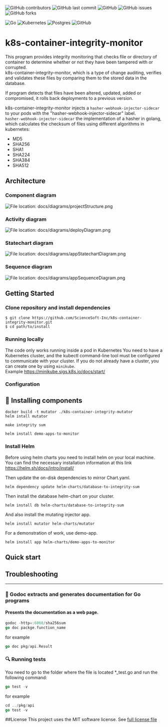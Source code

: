 ![GitHub contributors](https://img.shields.io/github/contributors/ScienceSoft-Inc/k8s-container-integrity-monitor)
![GitHub last commit](https://img.shields.io/github/last-commit/ScienceSoft-Inc/k8s-container-integrity-monitor)
![GitHub](https://img.shields.io/github/license/ScienceSoft-Inc/k8s-container-integrity-monitor)
![GitHub issues](https://img.shields.io/github/issues/ScienceSoft-Inc/k8s-container-integrity-monitor)
![GitHub forks](https://img.shields.io/github/forks/ScienceSoft-Inc/k8s-container-integrity-monitor)

![Go](https://img.shields.io/badge/go-%2300ADD8.svg?style=for-the-badge&logo=go&logoColor=white)
![Kubernetes](https://img.shields.io/badge/kubernetes-%23326ce5.svg?style=for-the-badge&logo=kubernetes&logoColor=white)
![Postgres](https://img.shields.io/badge/postgres-%23316192.svg?style=for-the-badge&logo=postgresql&logoColor=white)
![GitHub](https://img.shields.io/badge/github-%23121011.svg?style=for-the-badge&logo=github&logoColor=white)

# k8s-container-integrity-monitor

This program provides integrity monitoring that checks file or   directory of container to determine whether or not they have been tampered with or corrupted.  
k8s-container-integrity-monitor, which is a type of change auditing, verifies and validates these files by comparing them to the stored data in the database.  

If program detects that files have been altered, updated, added or compromised, it rolls back deployments to a previous version.

k8s-container-integrity-monitor injects a `hasher-webhook-injector-sidecar` to your pods with the "hasher-webhook-injector-sidecar" label.  
`hasher-webhook-injector-sidecar` the implementation of a hasher in golang, which calculates the checksum of files using different algorithms in kubernetes:
* MD5
* SHA256
* SHA1
* SHA224
* SHA384
* SHA512

## Architecture
### Component diagram
![File location: docs/diagrams/projectStructure.png](/docs/diagrams/projectStructure.png?raw=true "Component diagram")
### Activity diagram
![File location: docs/diagrams/deployDiagram.png](/docs/diagrams/deployDiagram.png?raw=true "Activity diagram") 
### Statechart diagram
![File location: docs/diagrams/appStatechartDiagram.png](/docs/diagrams/appStatechartDiagram.png?raw=true "Statechart diagram")
### Sequence diagram
![File location: docs/diagrams/appSequenceDiagram.png](/docs/diagrams/appSequenceDiagram.png?raw=true "Sequence diagram") 
## Getting Started

### Clone repository and install dependencies
```
$ git clone https://github.com/ScienceSoft-Inc/k8s-container-integrity-monitor.git
$ cd path/to/install
```
### Running locally
The code only works running inside a pod in Kubernetes
You need to have a Kubernetes cluster, and the kubectl command-line tool must be configured to communicate with your cluster.
If you do not already have a cluster, you can create one by using `minikube`.  
Example https://minikube.sigs.k8s.io/docs/start/

### Configuration

## :hammer: Installing components
```
docker build -t mutator ./k8s-container-integrity-mutator
helm intall mutator

make integrity sum

helm install demo-apps-to-monitor
```
### Install Helm
Before using helm charts you need to install helm on your local machine.  
You can find the necessary installation information at this link https://helm.sh/docs/intro/install/

Then update the on-disk dependencies to mirror Chart.yaml.
```
helm dependency update helm-charts/database-to-integrity-sum
```
Then install the database helm-chart on your cluster.
```
helm install db helm-charts/database-to-integrity-sum
```
And also install the mutating injector app.
```
helm install mutator helm-charts/mutator
```
For a demonstration of work, use demo-app.
```
helm install app helm-charts/demo-apps-to-monitor
```

## Quick start

## Troubleshooting
___________________________
### :notebook_with_decorative_cover: Godoc extracts and generates documentation for Go programs
#### Presents the documentation as a web page.
```go
godoc -http=:6060/sha256sum
go doc packge.function_name
```
for example
```go
go doc pkg/api.Result
```

### :mag: Running tests

You need to go to the folder where the file is located *_test.go and run the following command:
```go
go test -v
```

for example
```go
cd ../pkg/api
go test -v
```

##License
This project uses the MIT software license. See [full license file](https://github.com/ScienceSoft-Inc/k8s-container-integrity-monitor/blob/main/LICENSE)
